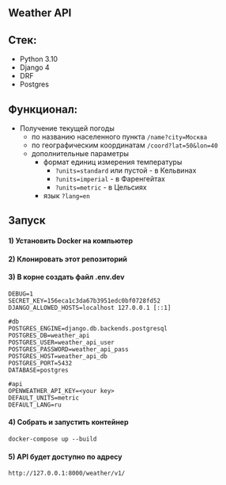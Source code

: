 ## Weather API
## Стек:
* Python 3.10
* Django 4
* DRF
* Postgres
## Функционал:
* Получение текущей погоды
  * по названию населенного пункта `/name?city=Москва`
  * по географическим координатам `/coord?lat=50&lon=40`
  * дополнительные параметры
    * формат единиц измерения температуры 
      * `?units=standard` или пустой - в Кельвинах
      * `?units=imperial` - в Фаренгейтах
      * `?units=metric` - в Цельсиях
    * язык `?lang=en`

## Запуск
#### 1) Установить Docker на компьютер
#### 2) Клонировать этот репозиторий
#### 3) В корне создать файл .env.dev
    DEBUG=1
    SECRET_KEY=156eca1c3da67b3951edc0bf0728fd52
    DJANGO_ALLOWED_HOSTS=localhost 127.0.0.1 [::1]
    
    #db
    POSTGRES_ENGINE=django.db.backends.postgresql
    POSTGRES_DB=weather_api
    POSTGRES_USER=weather_api_user
    POSTGRES_PASSWORD=weather_api_pass
    POSTGRES_HOST=weather_api_db
    POSTGRES_PORT=5432
    DATABASE=postgres

    #api
    OPENWEATHER_API_KEY=<your key>
    DEFAULT_UNITS=metric
    DEFAULT_LANG=ru
   
#### 4) Собрать и запустить контейнер
    docker-compose up --build
#### 5) API будет доступно по адресу
    http://127.0.0.1:8000/weather/v1/

